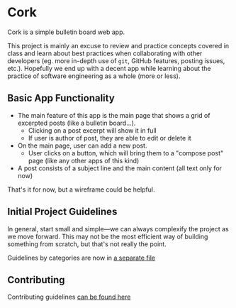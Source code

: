 # Cork
Cork is a simple bulletin board web app.

This project is mainly an excuse to review and practice concepts covered in class and learn about best practices when collaborating with other developers (eg. more in-depth use of `git`, GitHub features, posting issues, etc.). Hopefully we end up with a decent app while learning about the practice of software engineering as a whole (more or less).

## Basic App Functionality
- The main feature of this app is the main page that shows a grid of excerpted posts (like a bulletin board...).
    - Clicking on a post excerpt will show it in full
    - If user is author of post, they are able to edit or delete it
- On the main page, user can add a new post.
    - User clicks on a button, which will bring them to a "compose post" page (like any other apps of this kind)
- A post consists of a subject line and the main content (all text only for now)

That's it for now, but a wireframe could be helpful.

## Initial Project Guidelines
In general, start small and simple—we can always complexify the project as we move forward. This may not be the most efficient way of building something from scratch, but that's not really the point. 

Guidelines by categories are now in [a separate file](https://github.com/jtanadi/cork/blob/master/guidelines.md)

## Contributing
Contributing guidelines [can be found here](https://github.com/jtanadi/cork/blob/master/contributing.md)
